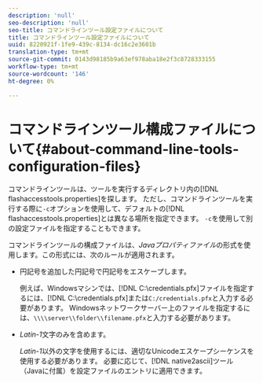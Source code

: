 ```yaml
---
description: 'null'
seo-description: 'null'
seo-title: コマンドラインツール設定ファイルについて
title: コマンドラインツール設定ファイルについて
uuid: 8220921f-1fe9-439c-8134-dc16c2e3601b
translation-type: tm+mt
source-git-commit: 0143d98185b9a63ef978aba18e2f3c8728333155
workflow-type: tm+mt
source-wordcount: '146'
ht-degree: 0%

---
```



# コマンドラインツール構成ファイルについて{#about-command-line-tools-configuration-files}

コマンドラインツールは、ツールを実行するディレクトリ内の[!DNL flashaccesstools.properties]を探します。 ただし、コマンドラインツールを実行する際に`-c`オプションを使用して、デフォルトの[!DNL flashaccesstools.properties]とは異なる場所を指定できます。 `-c`を使用して別の設定ファイルを指定することもできます。

コマンドラインツールの構成ファイルは、*Javaプロパティファイル*&#x200B;の形式を使用します。この形式には、次のルールが適用されます。

* 円記号を追加した円記号で円記号をエスケープします。

   例えば、Windowsマシンでは、[!DNL C:\credentials.pfx]ファイルを指定するには、[!DNL C:\\credentials.pfx]または`C:/credentials.pfx`と入力する必要があります。 Windowsネットワークサーバー上のファイルを指定するには、`\\\\server\\folder\\filename.pfx`と入力する必要があります。
* *Latin-1*&#x200B;文字のみを含めます。

   *Latin-1*&#x200B;以外の文字を使用するには、適切なUnicodeエスケープシーケンスを使用する必要があります。 必要に応じて、[!DNL native2ascii]ツール（Javaに付属）を設定ファイルのエントリに適用できます。
